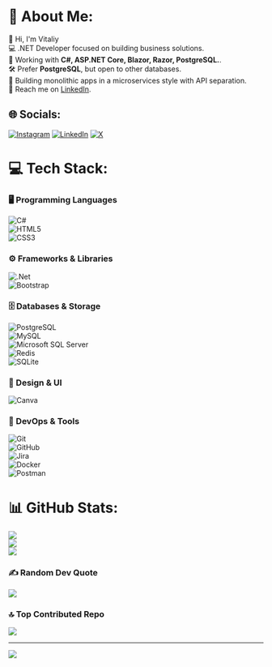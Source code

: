 # 💫 About Me:
👋 Hi, I'm Vitaliy  <br>💻 .NET Developer focused on building business solutions.  <br>🚀 Working with **C#, ASP.NET Core, Blazor, Razor, PostgreSQL.**.  <br>🛠 Prefer **PostgreSQL**, but open to other databases.  <br>🔹 Building monolithic apps in a microservices style with API separation.  <br>📩 Reach me on [LinkedIn](https://www.linkedin.com/in/vitaliythupin/).


## 🌐 Socials:
[![Instagram](https://img.shields.io/badge/Instagram-%23E4405F.svg?logo=Instagram&logoColor=white)](https://instagram.com/https://www.instagram.com/vitalii_tsiupin?igsh=dzl6eDM3OWozbHBs) [![LinkedIn](https://img.shields.io/badge/LinkedIn-%230077B5.svg?logo=linkedin&logoColor=white)](https://linkedin.com/in/https://www.linkedin.com/in/vitaliythupin/) [![X](https://img.shields.io/badge/X-black.svg?logo=X&logoColor=white)](https://x.com/https://x.com/Vitalii_DotNet) 

# 💻 Tech Stack:
### 🖥️ Programming Languages  
![C#](https://img.shields.io/badge/c%23-%23239120.svg?style=for-the-badge&logo=csharp&logoColor=white)  
![HTML5](https://img.shields.io/badge/html5-%23E34F26.svg?style=for-the-badge&logo=html5&logoColor=white)  
![CSS3](https://img.shields.io/badge/css3-%231572B6.svg?style=for-the-badge&logo=css3&logoColor=white)  

### ⚙️ Frameworks & Libraries  
![.Net](https://img.shields.io/badge/.NET-5C2D91?style=for-the-badge&logo=.net&logoColor=white)  
![Bootstrap](https://img.shields.io/badge/bootstrap-%238511FA.svg?style=for-the-badge&logo=bootstrap&logoColor=white)  

### 🗄️ Databases & Storage  
![PostgreSQL](https://img.shields.io/badge/postgres-%23316192.svg?style=for-the-badge&logo=postgresql&logoColor=white)  
![MySQL](https://img.shields.io/badge/mysql-4479A1.svg?style=for-the-badge&logo=mysql&logoColor=white)  
![Microsoft SQL Server](https://img.shields.io/badge/Microsoft%20SQL%20Server-CC2927?style=for-the-badge&logo=microsoft%20sql%20server&logoColor=white)  
![Redis](https://img.shields.io/badge/redis-%23DD0031.svg?style=for-the-badge&logo=redis&logoColor=white)  
![SQLite](https://img.shields.io/badge/sqlite-%2307405e.svg?style=for-the-badge&logo=sqlite&logoColor=white)  

### 🎨 Design & UI  
![Canva](https://img.shields.io/badge/Canva-%2300C4CC.svg?style=for-the-badge&logo=Canva&logoColor=white)  

### 🔧 DevOps & Tools  
![Git](https://img.shields.io/badge/git-%23F05033.svg?style=for-the-badge&logo=git&logoColor=white)  
![GitHub](https://img.shields.io/badge/github-%23121011.svg?style=for-the-badge&logo=github&logoColor=white)  
![Jira](https://img.shields.io/badge/jira-%230A0FFF.svg?style=for-the-badge&logo=jira&logoColor=white)  
![Docker](https://img.shields.io/badge/docker-%230db7ed.svg?style=for-the-badge&logo=docker&logoColor=white)  
![Postman](https://img.shields.io/badge/Postman-FF6C37?style=for-the-badge&logo=postman&logoColor=white)  
# 📊 GitHub Stats:
![](https://github-readme-stats.vercel.app/api?username=Weretik&theme=dark&hide_border=false&include_all_commits=false&count_private=false)<br/>
![](https://nirzak-streak-stats.vercel.app/?user=Weretik&theme=dark&hide_border=false)<br/>
![](https://github-readme-stats.vercel.app/api/top-langs/?username=Weretik&theme=dark&hide_border=false&include_all_commits=false&count_private=false&layout=compact)

### ✍️ Random Dev Quote
![](https://quotes-github-readme.vercel.app/api?type=vetical&theme=tokyonight)

### 🔝 Top Contributed Repo
![](https://github-contributor-stats.vercel.app/api?username=Weretik&limit=5&theme=github_dark&combine_all_yearly_contributions=true)

---
[![](https://visitcount.itsvg.in/api?id=Weretik&icon=0&color=0)](https://visitcount.itsvg.in)

<!-- Proudly created with GPRM ( https://gprm.itsvg.in ) -->
